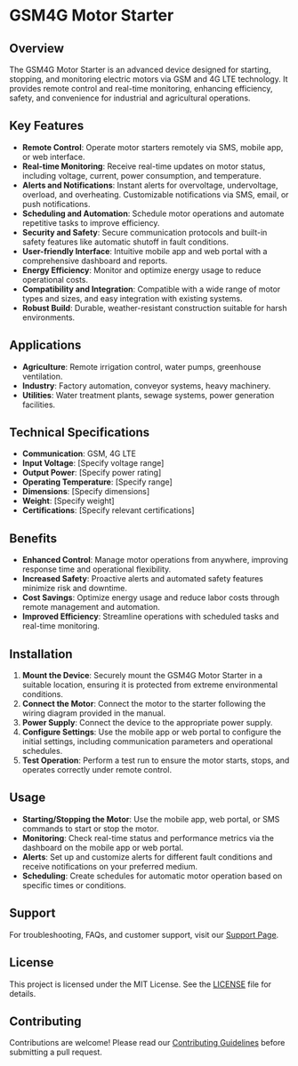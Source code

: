 # GSM4G Motor Starter

## Overview

The GSM4G Motor Starter is an advanced device designed for starting, stopping, and monitoring electric motors via GSM and 4G LTE technology. It provides remote control and real-time monitoring, enhancing efficiency, safety, and convenience for industrial and agricultural operations.

## Key Features

- **Remote Control**: Operate motor starters remotely via SMS, mobile app, or web interface.
- **Real-time Monitoring**: Receive real-time updates on motor status, including voltage, current, power consumption, and temperature.
- **Alerts and Notifications**: Instant alerts for overvoltage, undervoltage, overload, and overheating. Customizable notifications via SMS, email, or push notifications.
- **Scheduling and Automation**: Schedule motor operations and automate repetitive tasks to improve efficiency.
- **Security and Safety**: Secure communication protocols and built-in safety features like automatic shutoff in fault conditions.
- **User-friendly Interface**: Intuitive mobile app and web portal with a comprehensive dashboard and reports.
- **Energy Efficiency**: Monitor and optimize energy usage to reduce operational costs.
- **Compatibility and Integration**: Compatible with a wide range of motor types and sizes, and easy integration with existing systems.
- **Robust Build**: Durable, weather-resistant construction suitable for harsh environments.

## Applications

- **Agriculture**: Remote irrigation control, water pumps, greenhouse ventilation.
- **Industry**: Factory automation, conveyor systems, heavy machinery.
- **Utilities**: Water treatment plants, sewage systems, power generation facilities.

## Technical Specifications

- **Communication**: GSM, 4G LTE
- **Input Voltage**: [Specify voltage range]
- **Output Power**: [Specify power rating]
- **Operating Temperature**: [Specify range]
- **Dimensions**: [Specify dimensions]
- **Weight**: [Specify weight]
- **Certifications**: [Specify relevant certifications]

## Benefits

- **Enhanced Control**: Manage motor operations from anywhere, improving response time and operational flexibility.
- **Increased Safety**: Proactive alerts and automated safety features minimize risk and downtime.
- **Cost Savings**: Optimize energy usage and reduce labor costs through remote management and automation.
- **Improved Efficiency**: Streamline operations with scheduled tasks and real-time monitoring.

## Installation

1. **Mount the Device**: Securely mount the GSM4G Motor Starter in a suitable location, ensuring it is protected from extreme environmental conditions.
2. **Connect the Motor**: Connect the motor to the starter following the wiring diagram provided in the manual.
3. **Power Supply**: Connect the device to the appropriate power supply.
4. **Configure Settings**: Use the mobile app or web portal to configure the initial settings, including communication parameters and operational schedules.
5. **Test Operation**: Perform a test run to ensure the motor starts, stops, and operates correctly under remote control.

## Usage

- **Starting/Stopping the Motor**: Use the mobile app, web portal, or SMS commands to start or stop the motor.
- **Monitoring**: Check real-time status and performance metrics via the dashboard on the mobile app or web portal.
- **Alerts**: Set up and customize alerts for different fault conditions and receive notifications on your preferred medium.
- **Scheduling**: Create schedules for automatic motor operation based on specific times or conditions.

## Support

For troubleshooting, FAQs, and customer support, visit our [Support Page](http://example.com/support).

## License

This project is licensed under the MIT License. See the [LICENSE](LICENSE) file for details.

## Contributing

Contributions are welcome! Please read our [Contributing Guidelines](CONTRIBUTING.md) before submitting a pull request.

